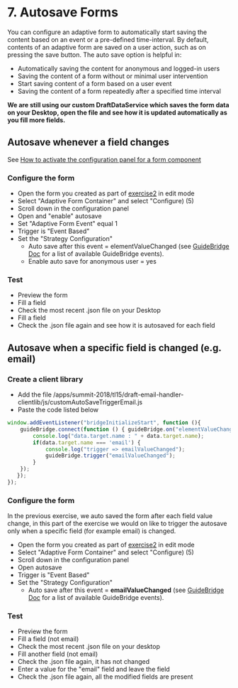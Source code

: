# 7. Autosave Forms

You can configure an adaptive form to automatically start saving the content based on an event or a pre-defined time-interval. By default, contents of an adaptive form are saved on a user action, such as on pressing the save button. The auto save option is helpful in:

* Automatically saving the content for anonymous and logged-in users
* Saving the content of a form without or minimal user intervention
* Start saving content of a form based on a user event
* Saving the content of a form repeatedly after a specified time interval

**We are still using our custom DraftDataService which saves the form data on your Desktop, open the file and see how it is updated automatically as you fill more fields.**

## Autosave whenever a field changes

See [How to activate the configuration panel for a form component](../generic/README.md)

### Configure the form

* Open the form you created as part of [exercise2](../exercise2/README.md) in edit mode
* Select "Adaptive Form Container" and select "Configure) (5)
* Scroll down in the configuration panel
* Open and "enable" autosave
* Set "Adaptive Form Event" equal 1
* Trigger is "Event Based"
* Set the "Strategy Configuration"
  - Auto save after this event = elementValueChanged (see [GuideBridge Doc](https://helpx.adobe.com/experience-manager/6-3/forms/javascript-api/GuideBridge.html) for a list of available GuideBridge events).
  - Enable auto save for anonymous user = yes

### Test

* Preview the form
* Fill a field
* Check the most recent .json file on your Desktop
* Fill a field
* Check the .json file again and see how it is autosaved for each field

## Autosave when a specific field is changed (e.g. email)

### Create a client library

* Add the file /apps/summit-2018/tl15/draft-email-handler-clientlib/js/customAutoSaveTriggerEmail.js
* Paste the code listed below

```javascript
window.addEventListener("bridgeInitializeStart", function (){   
    guideBridge.connect(function () { guideBridge.on("elementValueChanged", function (event,data) { 
        console.log("data.target.name : " + data.target.name);
        if(data.target.name === 'email') {
            console.log("trigger => emailValueChanged");
            guideBridge.trigger("emailValueChanged");
        }
    });
   });
});
```

### Configure the form

In the previous exercise, we auto saved the form after each field value change, in this part of the exercise we would on like to trigger the autosave only when a specific field (for example email) is changed.

* Open the form you created as part of [exercise2](../exercise2/README.md) in edit mode
* Select "Adaptive Form Container" and select "Configure) (5)
* Scroll down in the configuration panel
* Open autosave
* Trigger is "Event Based"
* Set the "Strategy Configuration"
  - Auto save after this event = **emailValueChanged** (see [GuideBridge Doc](https://helpx.adobe.com/experience-manager/6-3/forms/javascript-api/GuideBridge.html) for a list of available GuideBridge events).

### Test

* Preview the form
* Fill a field (not email)
* Check the most recent .json file on your desktop
* Fill another field (not email)
* Check the .json file again, it has not changed
* Enter a value for the "email" field and leave the field
* Check the .json file again, all the modified fields are present

